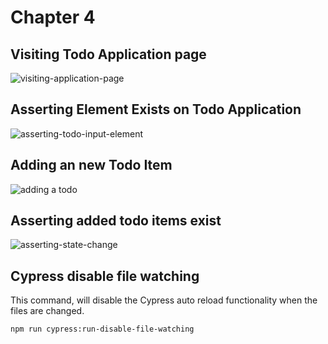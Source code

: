 # Chapter 4


## Visiting Todo Application page

![visiting-application-page](https://user-images.githubusercontent.com/10160787/90381711-6dc3a800-e086-11ea-9739-9124e72d0fc7.gif)


## Asserting Element Exists on Todo Application

![asserting-todo-input-element](https://user-images.githubusercontent.com/10160787/90391973-b4b99980-e096-11ea-9d0c-24151785f7f6.gif)


## Adding an new Todo Item 

![adding a todo](https://user-images.githubusercontent.com/10160787/90876176-e8543680-e3aa-11ea-8a8f-a1615dc9be81.gif)


## Asserting added todo items exist

![asserting-state-change](https://user-images.githubusercontent.com/10160787/90876451-60226100-e3ab-11ea-87be-9eca4bcdd041.gif)


## Cypress disable file watching
This command, will disable the Cypress auto reload functionality when the files are changed. 

```
npm run cypress:run-disable-file-watching
```
